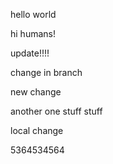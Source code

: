 hello world

hi humans!

update!!!!


change in branch

new change


another one
 stuff stuff
 
 local change

 5364534564